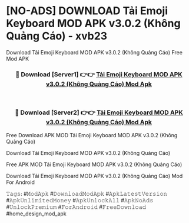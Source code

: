 # [NO-ADS] DOWNLOAD Tải Emoji Keyboard MOD APK v3.0.2 (Không Quảng Cáo) - xvb23
Download Tải Emoji Keyboard MOD APK v3.0.2 (Không Quảng Cáo) Free Mod APK

<div align="center">
<h3>🔴 Download [Server1] 👉👉 <a href="https://apk-comot.site?title=Tải_Emoji_Keyboard_MOD_APK_v3.0.2_(Không_Quảng_Cáo)">Tải Emoji Keyboard MOD APK v3.0.2 (Không Quảng Cáo) Mod Apk</a></h3><br>

<h3>🔴 Download [Server2] 👉👉 <a href="https://apk-comot.site?title=Tải_Emoji_Keyboard_MOD_APK_v3.0.2_(Không_Quảng_Cáo)">Tải Emoji Keyboard MOD APK v3.0.2 (Không Quảng Cáo) Mod Apk</a></h3>
</div>


Free Download APK MOD Tải Emoji Keyboard MOD APK v3.0.2 (Không Quảng Cáo)

Download Tải Emoji Keyboard MOD APK v3.0.2 (Không Quảng Cáo) 

Free APK MOD Tải Emoji Keyboard MOD APK v3.0.2 (Không Quảng Cáo) 

Download Tải Emoji Keyboard MOD APK v3.0.2 (Không Quảng Cáo) Mod For Android

𝚃𝚊𝚐𝚜: #𝙼𝚘𝚍𝙰𝚙𝚔 #𝙳𝚘𝚠𝚗𝚕𝚘𝚊𝚍𝙼𝚘𝚍𝙰𝚙𝚔 #𝙰𝚙𝚔𝙻𝚊𝚝𝚎𝚜𝚝𝚅𝚎𝚛𝚜𝚒𝚘𝚗 #𝙰𝚙𝚔𝚄𝚗𝚕𝚒𝚖𝚒𝚝𝚎𝚍𝙼𝚘𝚗𝚎𝚢 #𝙰𝚙𝚔𝚄𝚗𝚕𝚘𝚌𝚔𝙰𝚕𝚕 #𝙰𝚙𝚔𝙽𝚘𝙰𝚍𝚜 #𝚄𝚗𝚕𝚘𝚌𝚔𝙿𝚛𝚎𝚖𝚒𝚞𝚖 #𝙵𝚘𝚛𝙰𝚗𝚍𝚛𝚘𝚒𝚍 #𝙵𝚛𝚎𝚎𝙳𝚘𝚠𝚗𝚕𝚘𝚊𝚍 #home_design_mod_apk